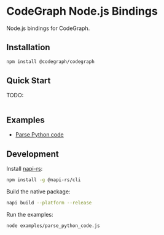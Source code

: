 # CodeGraph Node.js Bindings

Node.js bindings for CodeGraph.


## Installation

```bash
npm install @codegraph/codegraph
```


## Quick Start

TODO:

```javascript
```


## Examples

- [Parse Python code](examples/parse_python_code.js)


## Development

Install [napi-rs][1]:

```bash
npm install -g @napi-rs/cli
```

Build the native package:

```bash
napi build --platform --release
```

Run the examples:

```bash
node examples/parse_python_code.js
```


[1]: https://napi.rs/

